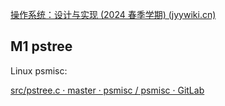 [操作系统：设计与实现 (2024 春季学期) (jyywiki.cn)](https://jyywiki.cn/OS/2024/)







## M1 pstree

Linux psmisc: 

[src/pstree.c · master · psmisc / psmisc · GitLab](https://gitlab.com/psmisc/psmisc/-/blob/master/src/pstree.c?ref_type=heads)



